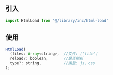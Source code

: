 ## 引入
```javascript
import HtmlLoad from '@/library/inc/html-load'
```

## 使用
```javascript
HtmlLoad(
  (files: Array<string>,  //文件: ['file']
  reload?: boolean,       //是否刷新
  type?: string,          //类型: js、css
);
```
